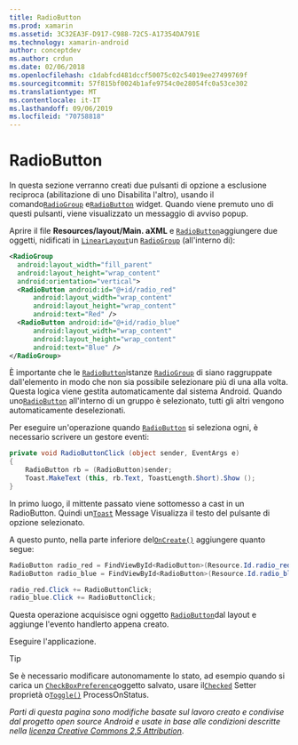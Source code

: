 ```yaml
---
title: RadioButton
ms.prod: xamarin
ms.assetid: 3C32EA3F-D917-C988-72C5-A17354DA791E
ms.technology: xamarin-android
author: conceptdev
ms.author: crdun
ms.date: 02/06/2018
ms.openlocfilehash: c1dabfcd481dccf50075c02c54019ee27499769f
ms.sourcegitcommit: 57f815bf0024b1afe9754c0e28054fc0a53ce302
ms.translationtype: MT
ms.contentlocale: it-IT
ms.lasthandoff: 09/06/2019
ms.locfileid: "70758818"
---
```

# <a name="radiobutton"></a>RadioButton

In questa sezione verranno creati due pulsanti di opzione a esclusione reciproca (abilitazione di uno Disabilita l'altro), usando il comando[`RadioGroup`](xref:Android.Widget.RadioGroup)
e[`RadioButton`](xref:Android.Widget.RadioButton)
widget. Quando viene premuto uno di questi pulsanti, viene visualizzato un messaggio di avviso popup.

Aprire il file **Resources/layout/Main. aXML** e [`RadioButton`](xref:Android.Widget.RadioButton)aggiungere due oggetti, nidificati in [`LinearLayout`](xref:Android.Widget.LinearLayout)un [`RadioGroup`](xref:Android.Widget.RadioGroup) (all'interno di):

```xml
<RadioGroup
  android:layout_width="fill_parent"
  android:layout_height="wrap_content"
  android:orientation="vertical">
  <RadioButton android:id="@+id/radio_red"
      android:layout_width="wrap_content"
      android:layout_height="wrap_content"
      android:text="Red" />
  <RadioButton android:id="@+id/radio_blue"
      android:layout_width="wrap_content"
      android:layout_height="wrap_content"
      android:text="Blue" />
</RadioGroup>
```

È importante che le [`RadioButton`](xref:Android.Widget.RadioButton)istanze [`RadioGroup`](xref:Android.Widget.RadioGroup) di siano raggruppate dall'elemento in modo che non sia possibile selezionare più di una alla volta. Questa logica viene gestita automaticamente dal sistema Android. Quando uno[`RadioButton`](xref:Android.Widget.RadioButton)
all'interno di un gruppo è selezionato, tutti gli altri vengono automaticamente deselezionati.

Per eseguire un'operazione quando [`RadioButton`](xref:Android.Widget.RadioButton) si seleziona ogni, è necessario scrivere un gestore eventi:

```csharp
private void RadioButtonClick (object sender, EventArgs e)
{
    RadioButton rb = (RadioButton)sender;
    Toast.MakeText (this, rb.Text, ToastLength.Short).Show ();
}
```

In primo luogo, il mittente passato viene sottomesso a cast in un RadioButton.
Quindi un[`Toast`](xref:Android.Widget.Toast)
Message Visualizza il testo del pulsante di opzione selezionato.

A questo punto, nella parte inferiore del[`OnCreate()`](xref:Android.App.Activity.OnCreate*)
aggiungere quanto segue:

```csharp
RadioButton radio_red = FindViewById<RadioButton>(Resource.Id.radio_red);
RadioButton radio_blue = FindViewById<RadioButton>(Resource.Id.radio_blue);

radio_red.Click += RadioButtonClick;
radio_blue.Click += RadioButtonClick;
```

Questa operazione acquisisce ogni oggetto [`RadioButton`](xref:Android.Widget.RadioButton)dal layout e aggiunge l'evento handlerto appena creato.

Eseguire l'applicazione.

> [!TIP]
> Se è necessario modificare autonomamente lo stato, ad esempio quando si carica un [`CheckBoxPreference`](xref:Android.Preferences.CheckBoxPreference)oggetto salvato, usare il[`Checked`](xref:Android.Widget.CompoundButton.Checked)
> Setter proprietà o[`Toggle()`](xref:Android.Widget.CompoundButton.Toggle)
> ProcessOnStatus.

*Parti di questa pagina sono modifiche basate sul lavoro creato e condivise dal progetto open source Android e usate in base alle condizioni descritte nella*
[*licenza Creative Commons 2,5 Attribution*](http://creativecommons.org/licenses/by/2.5/). 

